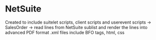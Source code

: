 # NetSuite

Created to include suitelet scripts, client scripts and userevent scripts -> 
SalesOrder -> read lines from NetSuite sublist and render the lines into advanced PDF format
.xml files include BFO tags, html, css

